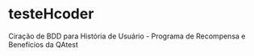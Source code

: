 # testeHcoder

Ciração de BDD para História de Usuário - Programa de 
Recompensa e Benefícios da QAtest 
